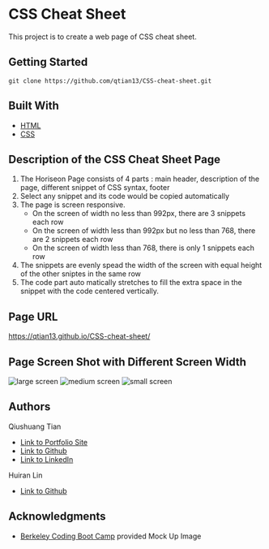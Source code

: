 # CSS Cheat Sheet
This project is to create a web page of CSS cheat sheet.

## Getting Started
```console
git clone https://github.com/qtian13/CSS-cheat-sheet.git
```

## Built With

* [HTML](https://developer.mozilla.org/en-US/docs/Web/HTML)
* [CSS](https://developer.mozilla.org/en-US/docs/Web/CSS)

## Description of the CSS Cheat Sheet Page
1. The Horiseon Page consists of 4 parts :  main header, description of the page, different snippet of CSS syntax, footer
1. Select any snippet and its code would be copied automatically
1. The page is screen responsive. 
    * On the screen of width no less than 992px, there are 3 snippets each row
    * On the screen of width less than 992px but no less than 768, there are 2 snippets each row
    * On the screen of width less than 768, there is only 1 snippets each row
1. The snippets are evenly spead the width of the screen with equal height of the other sniptes in the same row
1. The code part auto matically stretches to fill the extra space in the snippet with the code centered vertically.

## Page URL
https://qtian13.github.io/CSS-cheat-sheet/

## Page Screen Shot with Different Screen Width
![large screen](assets/images/largeScreen.png.png)
![medium screen](assets/images/mediumScreen.png.png)
![small screen](assets/images/smallScreen.png.png)


## Authors
Qiushuang Tian
- [Link to Portfolio Site](#)
- [Link to Github](https://github.com/qtian13)
- [Link to LinkedIn](https://www.linkedin.com/in/qiushuang-tian-a9754248/)

Huiran Lin
- [Link to Github](https://github.com/hugh18019)


## Acknowledgments

- [Berkeley Coding Boot Camp](https://bootcamp.berkeley.edu/coding/) provided Mock Up Image





